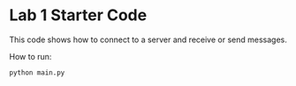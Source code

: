 # Lab 1 Starter Code

This code shows how to connect to a server and receive or send messages.

How to run:

```bash
python main.py
```